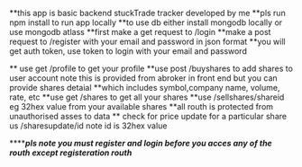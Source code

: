 **this app is basic backend stuckTrade tracker developed by me
**pls run npm install to run app locally
**to use db either install mongodb locally or use mongodb atlass 
**first make a get request to /login
**make a post request to /register with your email and password in json format
**you will get auth token, use token to login with your email and password 

** use get  /profile to get your profile
**use post /buyshares to add shares to user account note this is provided from abroker in front end but you can provide shares detaial **which includes symbol,company name, volume, rate, etc
**use   get /shares to get all your shares
**use /sellshares/shareid eg 32hex value from your available shares
**all routh is protected from unauthorised asses to data
** check for price update for a particular share us /sharesupdate/id  note id is 32hex value

*******pls note you must register and login before you acces any of the routh except registeration routh***
